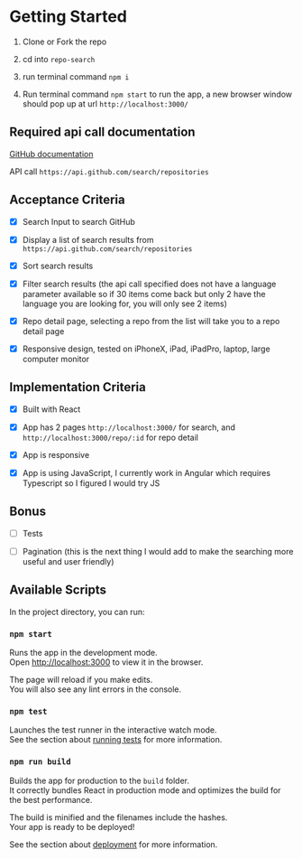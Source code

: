 # Getting Started

1) Clone or Fork the repo

2) cd into `repo-search`

3) run terminal command ```npm i```

4) Run terminal command ```npm start``` to run the app, a new browser window should pop up at url `http://localhost:3000/`


## Required api call documentation

[GitHub documentation](https://docs.github.com/en/rest/reference/search#search-repositories)

API call `https://api.github.com/search/repositories`

## Acceptance Criteria

- [x] Search Input to search GitHub
- [x] Display a list of search results from `https://api.github.com/search/repositories`
- [x] Sort search results
- [x] Filter search results (the api call specified does not have a language parameter available so if 30 items come back but only 2 have the language you are looking for, you will only see 2 items)
- [x] Repo detail page, selecting a repo from the list will take you to a repo detail page
- [x] Responsive design, tested on iPhoneX, iPad, iPadPro, laptop, large computer monitor


## Implementation Criteria

- [x] Built with React
- [x] App has 2 pages `http://localhost:3000/` for search, and `http://localhost:3000/repo/:id` for repo detail
- [x] App is responsive
- [x] App is using JavaScript, I currently work in Angular which requires Typescript so I figured I would try JS


## Bonus

- [ ] Tests
- [ ] Pagination (this is the next thing I would add to make the searching more useful and user friendly)


## Available Scripts

In the project directory, you can run:

### `npm start`

Runs the app in the development mode.\
Open [http://localhost:3000](http://localhost:3000) to view it in the browser.

The page will reload if you make edits.\
You will also see any lint errors in the console.

### `npm test`

Launches the test runner in the interactive watch mode.\
See the section about [running tests](https://facebook.github.io/create-react-app/docs/running-tests) for more information.

### `npm run build`

Builds the app for production to the `build` folder.\
It correctly bundles React in production mode and optimizes the build for the best performance.

The build is minified and the filenames include the hashes.\
Your app is ready to be deployed!

See the section about [deployment](https://facebook.github.io/create-react-app/docs/deployment) for more information.
